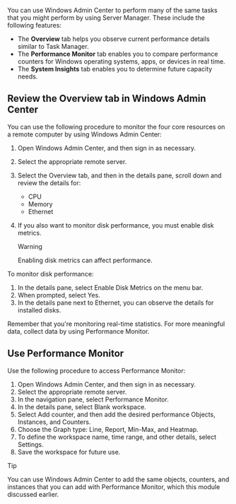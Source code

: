 You can use Windows Admin Center to perform many of the same tasks that you might perform by using Server Manager. These include the following features:

- The **Overview** tab helps you observe current performance details similar to Task Manager.
- The **Performance Monitor** tab enables you to compare performance counters for Windows operating systems, apps, or devices in real time.
- The **System Insights** tab enables you to determine future capacity needs.

## Review the Overview tab in Windows Admin Center

You can use the following procedure to monitor the four core resources on a remote computer by using Windows Admin Center:

1. Open Windows Admin Center, and then sign in as necessary.
1. Select the appropriate remote server.
1. Select the Overview tab, and then in the details pane, scroll down and review the details for:

    - CPU
    - Memory
    - Ethernet

1. If you also want to monitor disk performance, you must enable disk metrics.

    > [!WARNING]
    > Enabling disk metrics can affect performance.

To monitor disk performance:

1. In the details pane, select Enable Disk Metrics on the menu bar.
1. When prompted, select Yes.
1. In the details pane next to Ethernet, you can observe the details for installed disks.

Remember that you're monitoring real-time statistics. For more meaningful data, collect data by using Performance Monitor.

## Use Performance Monitor

Use the following procedure to access Performance Monitor:

1. Open Windows Admin Center, and then sign in as necessary.
1. Select the appropriate remote server.
1. In the navigation pane, select Performance Monitor.
1. In the details pane, select Blank workspace.
1. Select Add counter, and then add the desired performance Objects, Instances, and Counters.
1. Choose the Graph type: Line, Report, Min-Max, and Heatmap.
1. To define the workspace name, time range, and other details, select Settings.
1. Save the workspace for future use.

> [!TIP]
> You can use Windows Admin Center to add the same objects, counters, and instances that you can add with Performance Monitor, which this module discussed earlier.
